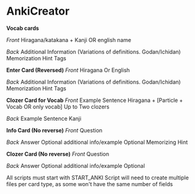 # AnkiCreator

**Vocab cards**

*Front*
Hiragana/katakana + Kanji OR english name

*Back*
Additional Information (Variations of definitions. Godan/Ichidan)
Memorization Hint
Tags


**Enter Card (Reversed)**
*Front*
Hiragana Or English

*Back*
Additional Information (Variations of definitions. Godan/Ichidan)
Memorization Hint
Tags


**Clozer Card for Vocab**
*Front*
Example Sentence Hiragana + [Particle + Vocab OR only vocab] Up to Two clozers

*Back*
Example Sentence Kanji


**Info Card (No reverse)**
*Front*
Question

*Back*
Answer
Optional additional info/example
Optional Memorizing Hint



**Clozer Card (No reverse)**
*Front*
Question

*Back*
Answer
Optional additional info/example
Optional 





All scripts must start with START_ANKI
Script will need to create multiple files per card type, as some won't have the same number of fields
